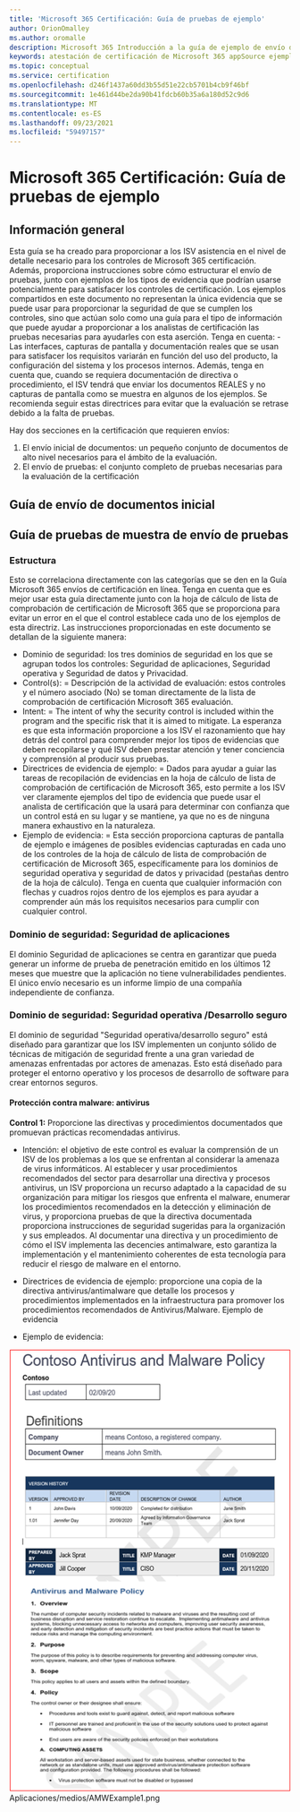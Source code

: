 ```yaml
---
title: 'Microsoft 365 Certificación: Guía de pruebas de ejemplo'
author: OrionOmalley
ms.author: oromalle
description: Microsoft 365 Introducción a la guía de ejemplo de envío de pruebas de certificación
keywords: atestación de certificación de Microsoft 365 appSource ejemplo de directrices de envío de pruebas
ms.topic: conceptual
ms.service: certification
ms.openlocfilehash: d246f1437a60dd3b55d51e22cb5701b4cb9f46bf
ms.sourcegitcommit: 1e461d44be2da90b41fdcb60b35a6a180d52c9d6
ms.translationtype: MT
ms.contentlocale: es-ES
ms.lasthandoff: 09/23/2021
ms.locfileid: "59497157"
---
```

# <a name="microsoft-365-certification---sample-evidence-guide"></a>Microsoft 365 Certificación: Guía de pruebas de ejemplo

## <a name="overview"></a>Información general

Esta guía se ha creado para proporcionar a los ISV asistencia en el nivel de detalle necesario para los controles de Microsoft 365 certificación. Además, proporciona instrucciones sobre cómo estructurar el envío de pruebas, junto con ejemplos de los tipos de evidencia que podrían usarse potencialmente para satisfacer los controles de certificación. Los ejemplos compartidos en este documento no representan la única evidencia que se puede usar para proporcionar la seguridad de que se cumplen los controles, sino que actúan solo como una guía para el tipo de información que puede ayudar a proporcionar a los analistas de certificación las pruebas necesarias para ayudarles con esta aserción. Tenga en cuenta: - Las interfaces, capturas de pantalla y documentación reales que se usan para satisfacer los requisitos variarán en función del uso del producto, la configuración del sistema y los procesos internos. Además, tenga en cuenta que, cuando se requiera documentación de directiva o procedimiento, el ISV tendrá que enviar los documentos REALES y no capturas de pantalla como se muestra en algunos de los ejemplos. Se recomienda seguir estas directrices para evitar que la evaluación se retrase debido a la falta de pruebas. 

Hay dos secciones en la certificación que requieren envíos:
1. El envío inicial de documentos: un pequeño conjunto de documentos de alto nivel necesarios para el ámbito de la evaluación.
1. El envío de pruebas: el conjunto completo de pruebas necesarias para la evaluación de la certificación 


## <a name="initial-document-submission-guide"></a>Guía de envío de documentos inicial

## <a name="evidence-submission-sample-evidence-guide"></a>Guía de pruebas de muestra de envío de pruebas

### <a name="structure"></a>Estructura 

Esto se correlaciona directamente con las categorías que se den en la Guía Microsoft 365 envíos de certificación en línea. Tenga en cuenta que es mejor usar esta guía directamente junto con la hoja de cálculo de lista de comprobación de certificación de Microsoft 365 que se proporciona para evitar un error en el que el control establece cada uno de los ejemplos de esta directriz. Las instrucciones proporcionadas en este documento se detallan de la siguiente manera:
- Dominio de seguridad: los tres dominios de seguridad en los que se agrupan todos los controles: Seguridad de aplicaciones, Seguridad operativa y Seguridad de datos y Privacidad.
- Control(s): = Descripción de la actividad de evaluación: estos controles y el número asociado (No) se toman directamente de la lista de comprobación de certificación Microsoft 365 evaluación.  
- Intent: = The intent of why the security control is included within the program and the specific risk that it is aimed to mitigate.  La esperanza es que esta información proporcione a los ISV el razonamiento que hay detrás del control para comprender mejor los tipos de evidencias que deben recopilarse y qué ISV deben prestar atención y tener conciencia y comprensión al producir sus pruebas.
- Directrices de evidencia de ejemplo: = Dados para ayudar a guiar las tareas de recopilación de evidencias en la hoja de cálculo de lista de comprobación de certificación de Microsoft 365, esto permite a los ISV ver claramente ejemplos del tipo de evidencia que puede usar el analista de certificación que la usará para determinar con confianza que un control está en su lugar y se mantiene, ya que no es de ninguna manera exhaustivo en la naturaleza.
- Ejemplo de evidencia: = Esta sección proporciona capturas de pantalla de ejemplo e imágenes de posibles evidencias capturadas en cada uno de los controles de la hoja de cálculo de lista de comprobación de certificación de Microsoft 365, específicamente para los dominios de seguridad operativa y seguridad de datos y privacidad (pestañas dentro de la hoja de cálculo). Tenga en cuenta que cualquier información con flechas y cuadros rojos dentro de los ejemplos es para ayudar a comprender aún más los requisitos necesarios para cumplir con cualquier control.

### <a name="security-domain-application-security"></a>Dominio de seguridad: Seguridad de aplicaciones

El dominio Seguridad de aplicaciones se centra en garantizar que pueda generar un informe de prueba de penetración emitido en los últimos 12 meses que muestre que la aplicación no tiene vulnerabilidades pendientes. El único envío necesario es un informe limpio de una compañía independiente de confianza. 


### <a name="security-domain-operational-security--secure-development"></a>Dominio de seguridad: Seguridad operativa /Desarrollo seguro

El dominio de seguridad "Seguridad operativa/desarrollo seguro" está diseñado para garantizar que los ISV implementen un conjunto sólido de técnicas de mitigación de seguridad frente a una gran variedad de amenazas enfrentadas por actores de amenazas.  Esto está diseñado para proteger el entorno operativo y los procesos de desarrollo de software para crear entornos seguros.

#### <a name="malware-protection---anti-virus"></a>Protección contra malware: antivirus

**Control 1:** Proporcione las directivas y procedimientos documentados que promuevan prácticas recomendadas antivirus.
- Intención: el objetivo de este control es evaluar la comprensión de un ISV de los problemas a los que se enfrentan al considerar la amenaza de virus informáticos. Al establecer y usar procedimientos recomendados del sector para desarrollar una directiva y procesos antivirus, un ISV proporciona un recurso adaptado a la capacidad de su organización para mitigar los riesgos que enfrenta el malware, enumerar los procedimientos recomendados en la detección y eliminación de virus, y proporciona pruebas de que la directiva documentada proporciona instrucciones de seguridad sugeridas para la organización y sus empleados. Al documentar una directiva y un procedimiento de cómo el ISV implementa las decencies antimalware, esto garantiza la implementación y el mantenimiento coherentes de esta tecnología para reducir el riesgo de malware en el entorno.

- Directrices de evidencia de ejemplo: proporcione una copia de la directiva antivirus/antimalware que detalle los procesos y procedimientos implementados en la infraestructura para promover los procedimientos recomendados de Antivirus/Malware.
Ejemplo de evidencia

- Ejemplo de evidencia:

![Imagen](../media/AMWExample1.png) Aplicaciones/medios/AMWExample1.png

